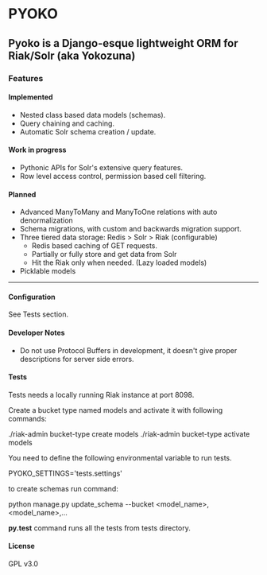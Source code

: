 # PYOKO #


## Pyoko is a Django-esque lightweight ORM for Riak/Solr (aka Yokozuna)  ##

### Features ###

#### Implemented ####
- Nested class based data models (schemas).
- Query chaining and caching.
- Automatic Solr schema creation / update.

#### Work in progress ####
- Pythonic APIs for Solr's extensive query features. 
- Row level access control, permission based cell filtering. 

#### Planned ####
- Advanced ManyToMany and ManyToOne relations with auto denormalization 
- Schema migrations, with custom and backwards migration support.
- Three tiered data storage: Redis > Solr > Riak (configurable)
    - Redis based caching of GET requests.
    - Partially or fully store and get data from Solr
    - Hit the Riak only when needed. (Lazy loaded models)
- Picklable models
---

#### Configuration ####

See Tests section.

#### Developer Notes ####

- Do not use Protocol Buffers in development, it doesn't give proper descriptions for server side errors.


#### Tests ####

Tests needs a locally running Riak instance at port 8098.

Create a bucket type named models and activate it with following commands:

./riak-admin bucket-type create models
./riak-admin bucket-type activate models

You need to define the following environmental variable to run tests. 

PYOKO_SETTINGS='tests.settings'

to create schemas run command:

python manage.py update_schema --bucket <model_name>,<model_name>,...

**py.test** command runs all the tests from tests directory.

#### License ####

GPL v3.0
